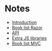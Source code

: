 Notes
=====

- [Introduction](Intro.md)
- [Book list Razor](BookListRazor.md)
- [API](Api.md)
- [Extra JS libraries](ExtraJs.md)
- [Book list MVC](BookListMvc.md)
[]()
